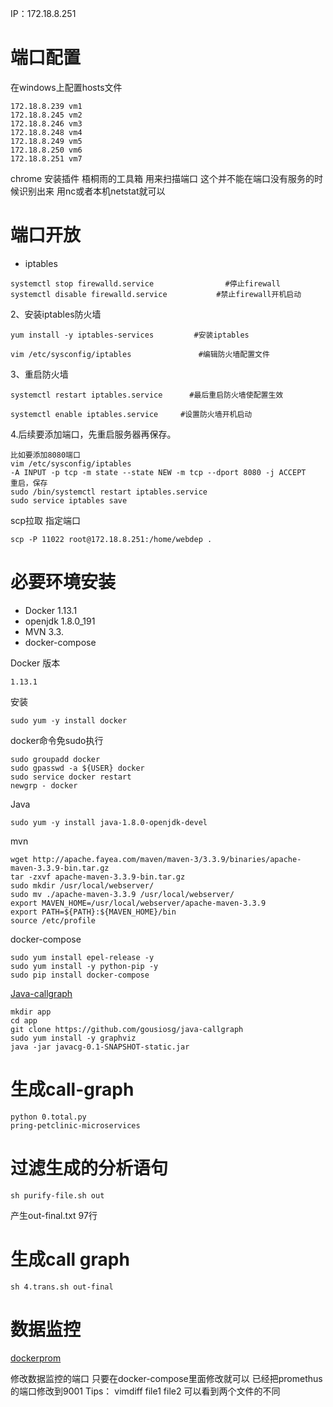 IP：172.18.8.251

# 端口配置
在windows上配置hosts文件
```
172.18.8.239 vm1 
172.18.8.245 vm2 
172.18.8.246 vm3 
172.18.8.248 vm4 
172.18.8.249 vm5 
172.18.8.250 vm6 
172.18.8.251 vm7
```

chrome 
安装插件 梧桐雨的工具箱 
用来扫描端口
这个并不能在端口没有服务的时候识别出来
用nc或者本机netstat就可以



# 端口开放

- iptables
```
systemctl stop firewalld.service                #停止firewall
systemctl disable firewalld.service           #禁止firewall开机启动
```

2、安装iptables防火墙
```
yum install -y iptables-services         #安装iptables

vim /etc/sysconfig/iptables               #编辑防火墙配置文件
```

3、重启防火墙
```
systemctl restart iptables.service      #最后重启防火墙使配置生效

systemctl enable iptables.service     #设置防火墙开机启动
```

4.后续要添加端口，先重启服务器再保存。
```
比如要添加8080端口
vim /etc/sysconfig/iptables
-A INPUT -p tcp -m state --state NEW -m tcp --dport 8080 -j ACCEPT
重启，保存
sudo /bin/systemctl restart iptables.service
sudo service iptables save
```

scp拉取 指定端口
```
scp -P 11022 root@172.18.8.251:/home/webdep .
```
# 必要环境安装
- Docker 1.13.1
- openjdk 1.8.0_191
- MVN 3.3.
- docker-compose

Docker
版本
```
1.13.1
```

安装
```
sudo yum -y install docker
```
docker命令免sudo执行
```
sudo groupadd docker
sudo gpasswd -a ${USER} docker
sudo service docker restart
newgrp - docker
```

Java
```
sudo yum -y install java-1.8.0-openjdk-devel
```

mvn
```
wget http://apache.fayea.com/maven/maven-3/3.3.9/binaries/apache-maven-3.3.9-bin.tar.gz
tar -zxvf apache-maven-3.3.9-bin.tar.gz
sudo mkdir /usr/local/webserver/
sudo mv ./apache-maven-3.3.9 /usr/local/webserver/
export MAVEN_HOME=/usr/local/webserver/apache-maven-3.3.9 
export PATH=${PATH}:${MAVEN_HOME}/bin
source /etc/profile 
```
docker-compose
```
sudo yum install epel-release -y
sudo yum install -y python-pip -y
sudo pip install docker-compose
```

[Java-callgraph](https://github.com/gousiosg/java-callgraph)
```
mkdir app
cd app
git clone https://github.com/gousiosg/java-callgraph
sudo yum install -y graphviz
java -jar javacg-0.1-SNAPSHOT-static.jar 
```
# 生成call-graph
```
python 0.total.py 
pring-petclinic-microservices
```

# 过滤生成的分析语句
```
sh purify-file.sh out
```
产生out-final.txt 97行

# 生成call graph
```
sh 4.trans.sh out-final
```

# 数据监控

[dockerprom](https://github.com/stefanprodan/dockprom)

修改数据监控的端口
只要在docker-compose里面修改就可以
已经把promethus的端口修改到9001
Tips：
vimdiff file1 file2
可以看到两个文件的不同

